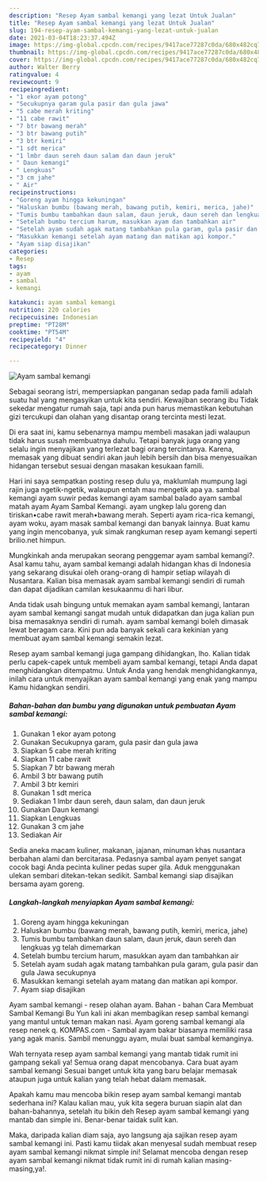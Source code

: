 ```yaml
---
description: "Resep Ayam sambal kemangi yang lezat Untuk Jualan"
title: "Resep Ayam sambal kemangi yang lezat Untuk Jualan"
slug: 194-resep-ayam-sambal-kemangi-yang-lezat-untuk-jualan
date: 2021-03-04T18:23:37.494Z
image: https://img-global.cpcdn.com/recipes/9417ace77287c0da/680x482cq70/ayam-sambal-kemangi-foto-resep-utama.jpg
thumbnail: https://img-global.cpcdn.com/recipes/9417ace77287c0da/680x482cq70/ayam-sambal-kemangi-foto-resep-utama.jpg
cover: https://img-global.cpcdn.com/recipes/9417ace77287c0da/680x482cq70/ayam-sambal-kemangi-foto-resep-utama.jpg
author: Walter Berry
ratingvalue: 4
reviewcount: 9
recipeingredient:
- "1 ekor ayam potong"
- "Secukupnya garam gula pasir dan gula jawa"
- "5 cabe merah kriting"
- "11 cabe rawit"
- "7 btr bawang merah"
- "3 btr bawang putih"
- "3 btr kemiri"
- "1 sdt merica"
- "1 lmbr daun sereh daun salam dan daun jeruk"
- " Daun kemangi"
- " Lengkuas"
- "3 cm jahe"
- " Air"
recipeinstructions:
- "Goreng ayam hingga kekuningan"
- "Haluskan bumbu (bawang merah, bawang putih, kemiri, merica, jahe)"
- "Tumis bumbu tambahkan daun salam, daun jeruk, daun sereh dan lengkuas yg telah dimemarkan"
- "Setelah bumbu tercium harum, masukkan ayam dan tambahkan air"
- "Setelah ayam sudah agak matang tambahkan pula garam, gula pasir dan gula Jawa secukupnya"
- "Masukkan kemangi setelah ayam matang dan matikan api kompor."
- "Ayam siap disajikan"
categories:
- Resep
tags:
- ayam
- sambal
- kemangi

katakunci: ayam sambal kemangi 
nutrition: 220 calories
recipecuisine: Indonesian
preptime: "PT28M"
cooktime: "PT54M"
recipeyield: "4"
recipecategory: Dinner

---
```



![Ayam sambal kemangi](https://img-global.cpcdn.com/recipes/9417ace77287c0da/680x482cq70/ayam-sambal-kemangi-foto-resep-utama.jpg)

Sebagai seorang istri, mempersiapkan panganan sedap pada famili adalah suatu hal yang mengasyikan untuk kita sendiri. Kewajiban seorang ibu Tidak sekedar mengatur rumah saja, tapi anda pun harus memastikan kebutuhan gizi tercukupi dan olahan yang disantap orang tercinta mesti lezat.

Di era  saat ini, kamu sebenarnya mampu membeli masakan jadi walaupun tidak harus susah membuatnya dahulu. Tetapi banyak juga orang yang selalu ingin menyajikan yang terlezat bagi orang tercintanya. Karena, memasak yang dibuat sendiri akan jauh lebih bersih dan bisa menyesuaikan hidangan tersebut sesuai dengan masakan kesukaan famili. 

Hari ini saya sempatkan posting resep dulu ya, maklumlah mumpung lagi rajin juga ngetik-ngetik, walaupun entah mau mengetik apa ya. sambal kemangi ayam suwir pedas kemangi ayam sambal balado ayam sambal matah ayam Ayam Sambal Kemangi. ayam ungkep lalu goreng dan tiriskan•cabe rawit merah•bawang merah. Seperti ayam rica-rica kemangi, ayam woku, ayam masak sambal kemangi dan banyak lainnya. Buat kamu yang ingin mencobanya, yuk simak rangkuman resep ayam kemangi seperti brilio.net himpun.

Mungkinkah anda merupakan seorang penggemar ayam sambal kemangi?. Asal kamu tahu, ayam sambal kemangi adalah hidangan khas di Indonesia yang sekarang disukai oleh orang-orang di hampir setiap wilayah di Nusantara. Kalian bisa memasak ayam sambal kemangi sendiri di rumah dan dapat dijadikan camilan kesukaanmu di hari libur.

Anda tidak usah bingung untuk memakan ayam sambal kemangi, lantaran ayam sambal kemangi sangat mudah untuk didapatkan dan juga kalian pun bisa memasaknya sendiri di rumah. ayam sambal kemangi boleh dimasak lewat beragam cara. Kini pun ada banyak sekali cara kekinian yang membuat ayam sambal kemangi semakin lezat.

Resep ayam sambal kemangi juga gampang dihidangkan, lho. Kalian tidak perlu capek-capek untuk membeli ayam sambal kemangi, tetapi Anda dapat menghidangkan ditempatmu. Untuk Anda yang hendak menghidangkannya, inilah cara untuk menyajikan ayam sambal kemangi yang enak yang mampu Kamu hidangkan sendiri.

<!--inarticleads1-->

##### Bahan-bahan dan bumbu yang digunakan untuk pembuatan Ayam sambal kemangi:

1. Gunakan 1 ekor ayam potong
1. Gunakan Secukupnya garam, gula pasir dan gula jawa
1. Siapkan 5 cabe merah kriting
1. Siapkan 11 cabe rawit
1. Siapkan 7 btr bawang merah
1. Ambil 3 btr bawang putih
1. Ambil 3 btr kemiri
1. Gunakan 1 sdt merica
1. Sediakan 1 lmbr daun sereh, daun salam, dan daun jeruk
1. Gunakan  Daun kemangi
1. Siapkan  Lengkuas
1. Gunakan 3 cm jahe
1. Sediakan  Air


Sedia aneka macam kuliner, makanan, jajanan, minuman khas nusantara berbahan alami dan bercitarasa. Pedasnya sambal ayam penyet sangat cocok bagi Anda pecinta kuliner pedas super gila. Aduk menggunakan ulekan sembari ditekan-tekan sedikit. Sambal kemangi siap disajikan bersama ayam goreng. 

<!--inarticleads2-->

##### Langkah-langkah menyiapkan Ayam sambal kemangi:

1. Goreng ayam hingga kekuningan
1. Haluskan bumbu (bawang merah, bawang putih, kemiri, merica, jahe)
1. Tumis bumbu tambahkan daun salam, daun jeruk, daun sereh dan lengkuas yg telah dimemarkan
1. Setelah bumbu tercium harum, masukkan ayam dan tambahkan air
1. Setelah ayam sudah agak matang tambahkan pula garam, gula pasir dan gula Jawa secukupnya
1. Masukkan kemangi setelah ayam matang dan matikan api kompor.
1. Ayam siap disajikan


Ayam sambal kemangi - resep olahan ayam. Bahan - bahan Cara Membuat Sambal Kemangi Bu Yun kali ini akan membagikan resep sambal kemangi yang mantul untuk teman makan nasi. Ayam goreng sambal kemangi ala resep nenek q. KOMPAS.com - Sambal ayam bakar biasanya memiliki rasa yang agak manis. Sambil menunggu ayam, mulai buat sambal kemanginya. 

Wah ternyata resep ayam sambal kemangi yang mantab tidak rumit ini gampang sekali ya! Semua orang dapat mencobanya. Cara buat ayam sambal kemangi Sesuai banget untuk kita yang baru belajar memasak ataupun juga untuk kalian yang telah hebat dalam memasak.

Apakah kamu mau mencoba bikin resep ayam sambal kemangi mantab sederhana ini? Kalau kalian mau, yuk kita segera buruan siapin alat dan bahan-bahannya, setelah itu bikin deh Resep ayam sambal kemangi yang mantab dan simple ini. Benar-benar taidak sulit kan. 

Maka, daripada kalian diam saja, ayo langsung aja sajikan resep ayam sambal kemangi ini. Pasti kamu tiidak akan menyesal sudah membuat resep ayam sambal kemangi nikmat simple ini! Selamat mencoba dengan resep ayam sambal kemangi nikmat tidak rumit ini di rumah kalian masing-masing,ya!.

